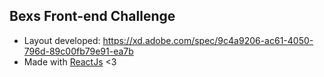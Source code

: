 ## Bexs Front-end Challenge
* Layout developed: https://xd.adobe.com/spec/9c4a9206-ac61-4050-796d-89c00fb79e91-ea7b
* Made with <a href="https://reactjs.org/">ReactJs</a> <3